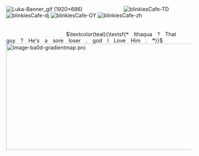 ![Luka-Banner_gif (1920×686)](https://github.com/user-attachments/assets/9a676458-d76e-4fe3-a0cf-7f6578a83257)
            ![blinkiesCafe-TD](https://github.com/user-attachments/assets/02ac8dae-dfe4-4de6-ad55-b3c62ff51437)
![blinkiesCafe-dj](https://github.com/user-attachments/assets/9172307a-ebad-46c4-9ce4-bdfccb072236)
![blinkiesCafe-GY](https://github.com/user-attachments/assets/27488607-bb71-46fa-a159-91816d655496)
![blinkiesCafe-zh](https://github.com/user-attachments/assets/a714c885-305b-4772-8ece-925307129cea)                                                                                    
                       $\textcolor{teal}{\textsf{❝ Ithaqua ? That guy ? He's a sore loser . god I Love Him . ❞}}$
<img width="977" height="288" alt="image-ba0d-gradientmap pro" src="https://github.com/user-attachments/assets/3abd2554-902a-46f6-8384-5c01fa6564e6" />
         
         
         
